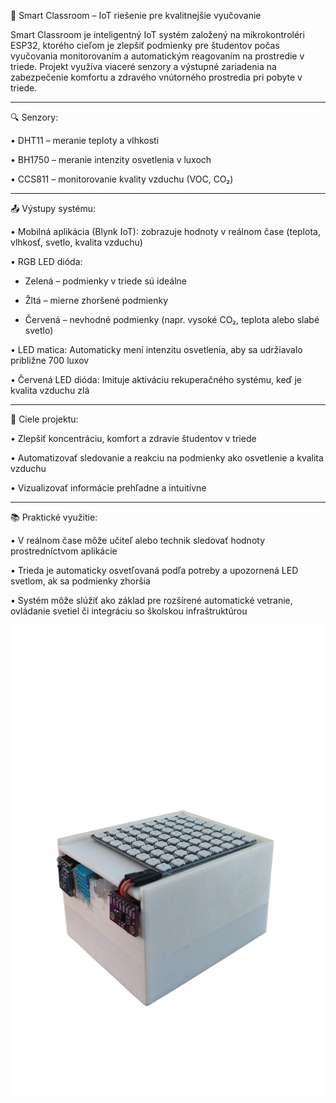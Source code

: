 🧠 Smart Classroom – IoT riešenie pre kvalitnejšie vyučovanie

Smart Classroom je inteligentný IoT systém založený na mikrokontroléri ESP32, ktorého cieľom je zlepšiť podmienky pre študentov počas vyučovania monitorovaním a automatickým reagovaním na prostredie v triede. Projekt využíva viaceré senzory a výstupné zariadenia na zabezpečenie komfortu a zdravého vnútorného prostredia pri pobyte v triede.
_________________________________________________________________________
🔍 Senzory:

•	DHT11 – meranie teploty a vlhkosti

•	BH1750 – meranie intenzity osvetlenia v luxoch

•	CCS811 – monitorovanie kvality vzduchu (VOC, CO₂)
_________________________________________________________________________
📤 Výstupy systému:

•	Mobilná aplikácia (Blynk IoT): zobrazuje hodnoty v reálnom čase (teplota, vlhkosť, svetlo, kvalita vzduchu)

•	RGB LED dióda:

  +	Zelená – podmienky v triede sú ideálne

  +	Žltá – mierne zhoršené podmienky

  +	Červená – nevhodné podmienky (napr. vysoké CO₂, teplota alebo slabé svetlo)

•	LED matica: Automaticky mení intenzitu osvetlenia, aby sa udržiavalo približne 700 luxov

•	Červená LED dióda: Imituje aktiváciu rekuperačného systému, keď je kvalita vzduchu zlá
_________________________________________________________________________
🎯 Ciele projektu:

•	Zlepšiť koncentráciu, komfort a zdravie študentov v triede

•	Automatizovať sledovanie a reakciu na podmienky ako osvetlenie a kvalita vzduchu

•	Vizualizovať informácie prehľadne a intuitívne
_________________________________________________________________________
📚 Praktické využitie:

•	V reálnom čase môže učiteľ alebo technik sledovať hodnoty prostredníctvom aplikácie

•	Trieda je automaticky osvetľovaná podľa potreby a upozornená LED svetlom, ak sa podmienky zhoršia

•	Systém môže slúžiť ako základ pre rozšírené automatické vetranie, ovládanie svetiel či integráciu so školskou infraštruktúrou



![Smart Classroom zariadenie](images/AlzbetaIOTpic.png)
